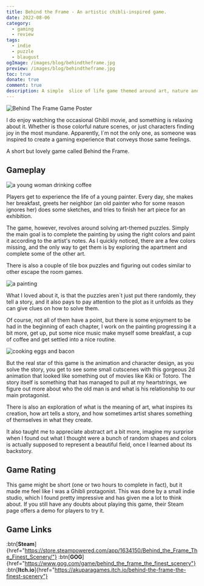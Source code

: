 ```yaml
---
title: Behind the Frame - An artistic chibli-inspired game.
date: 2022-08-06
category:
  - gaming
  - review
tags:
  - indie
  - puzzle
  - blaugust
ogImage: /images/blog/behindtheframe.jpg
preview: /images/blog/behindtheframe.jpg
toc: true
donate: true
comment: true
description: A simple  slice of life game themed around art, nature and finding joy in the most mudane of things. If you like Chibli movies, then you´ll love this .
---
```

![Behind The Frame Game Poster](/images/blog/behindtheframe.jpg)

I do enjoy watching the occasional Ghibli movie, and something is relaxing about it. Whether is those colorful nature scenes, or just characters finding joy in the most mundane. Apparently, I´m not the only one, as someone was inspired to create a gaming experience that conveys those same feelings.

A short but lovely game called Behind the Frame.

## Gameplay
![a young woman drinking coffee](/images/2022/drinkingcoffee.jpg#center "Nothing Like a Cup of Coffee to Start the Day")

Players get to experience the life of a young painter. Every day, she makes her breakfast, greets her neighbor (an old painter who for some reason ignores her) does some sketches, and tries to finish her art piece for an exhibition.

The game, however, revolves around solving art-themed puzzles. Simply the main goal is to complete the painting by using the right colors and paint it according to the artist's notes. As I quickly noticed, there are a few colors missing, and the only way to get them is by exploring the apartment and complete some of the other art.

There is also a couple of tile box puzzles and figuring out codes similar to other escape the room games.

![a painting](/images/2022/paintingframe.jpg#center "There is something relaxing about making art")

What I loved about it, is that the puzzles aren´t just put there randomly, they tell a story, and it also pays to pay attention to the plot as it unfolds as they can give clues on how to solve them.

Of course, not all of them have a point, but there is some enjoyment to be had in the beginning of each chapter, I work on the painting progressing it a bit more, get up, put some nice music make myself some breakfast, a cup of coffee and get settled into a nice routine.

![cooking eggs and bacon](/images/2022/eggbreakfast.jpg#center "Eggs and Toast anyone?")

But the real star of this game is the animation and character design, as you solve the story, you get to see some small cutscenes with this gorgeous 2d animation that looked like something out of movies like Kiki or Totoro. The story itself is something that has managed to pull at my heartstrings, we figure out more about who the old man is and what is his relationship to our main protagonist.

There is also an exploration of what is the meaning of art, what inspires its creation, how art tells a story, and how sometimes artist shares something of themselves in what they create.

It also taught me to appreciate abstract art a bit more, imagine my surprise when I found out what I thought were a bunch of random shapes and colors is actually supposed to represent a beautiful field, once I learned about its backstory.

## Game Rating

This game might be short (one or two hours to complete in fact), but it made me feel like I was a Ghibli protagonist. This was done by a small indie studio, which I found pretty impressive and has given me a lot to think about. If you still have any doubts about playing this game, their Steam page offers a demo for players to try it.


## Game Links

:btn[**Steam**]{href="https://store.steampowered.com/app/1634150/Behind_the_Frame_The_Finest_Scenery/"}  :btn[**GOG**]{href="https://www.gog.com/game/behind_the_frame_the_finest_scenery"}  :btn[**Itch.io**]{href="https://akuparagames.itch.io/behind-the-frame-the-finest-scenery"} 
